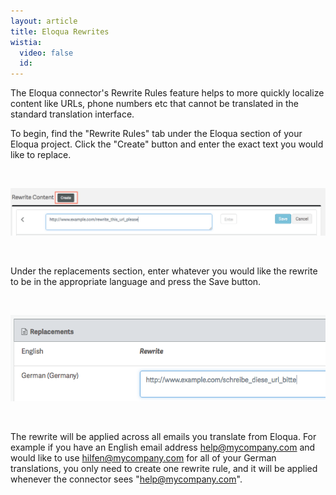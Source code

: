 ```yaml
---
layout: article
title: Eloqua Rewrites
wistia:
  video: false
  id:
---
```



The Eloqua connector's Rewrite Rules feature helps to more quickly localize content like URLs, phone numbers etc that cannot be translated in the standard translation interface.

To begin, find the "Rewrite Rules" tab under the Eloqua section of your Eloqua project. Click the "Create" button and enter the exact text you would like to replace.

&nbsp;

![](/uploads/versions/rewrite-rule---x----1099-167x---.png)

&nbsp;

Under the replacements section, enter whatever you would like the rewrite to be in the appropriate language and press the Save button.

&nbsp;

![](/uploads/versions/replacement---x----662-181x---.png)

&nbsp;

The rewrite will be applied across all emails you translate from Eloqua. For example if you have an English email address help@mycompany.com and would like to use hilfen@mycompany.com for all of your German translations, you only need to create one rewrite rule, and it will be applied whenever the connector sees "help@mycompany.com".